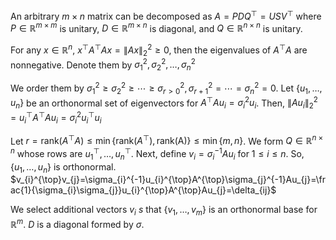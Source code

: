An arbitrary $m\times n$ matrix can be decomposed as $A=PDQ^{\top}=USV^{\top}$ where $P\in \mathbb{R}^{m\times m}$ is unitary, $D\in \mathbb{R}^{m\times n}$ is diagonal, and $Q\in \mathbb{R}^{n\times n}$ is unitary.

For any $x\in \mathbb{R}^{n}$, $x^{\top}A^{\top}Ax=\lVert Ax \rVert_{2}^{2}\geq0$, then the eigenvalues of $A^{\top}A$ are nonnegative. Denote them by $\sigma_{1}^{2},\sigma_{2}^{2},\dots,\sigma_{n}^{2}$

We order them by $\sigma_{1}^{2}\geq\sigma_{2}^{2}\geq \cdots\geq\sigma_{r>0}^{2},\sigma_{r+1}^{2}=\cdots=\sigma_{n}^{2}=0$. Let $\{ u_{1},\dots,u_{n} \}$ be an orthonormal set of eigenvectors for $A^{\top}Au_{i}=\sigma_{i}^{2}u_{i}$. Then, $\lVert Au_{i} \rVert_{2}^{2}=u_{i}^{\top}A^{\top}Au_{i}=\sigma_{i}^{2}u_{i}^{\top}u_{i}$

Let $r=\text{rank}(A^{\top}A)\leq \min\{\text{rank}(A^{\top}),\text{rank(A)}\}\leq\min\{m,n\}$. We form $Q\in \mathbb{R}^{n\times n}$ whose rows are $u_{1}^{\top},\dots,u_{n}^{\top}$. Next, define $v_{i}=\sigma_{i}^{-1}Au_{i}$ for $1\leq i\leq n$. So, $\{ u_{1},\dots,u_{n} \}$ is orthonormal. $v_{i}^{\top}v_{j}=\sigma_{i}^{-1}u_{i}^{\top}A^{\top}\sigma_{j}^{-1}Au_{j}=\frac{1}{\sigma_{i}\sigma_{j}}u_{i}^{\top}A^{\top}Au_{j}=\delta_{ij}$

We select additional vectors $v_{i}$ $s$ that $\{ v_{1},\dots,v_{m} \}$ is an orthonormal base for $\mathbb{R}^{m}$. $D$ is a diagonal formed by $\sigma$.